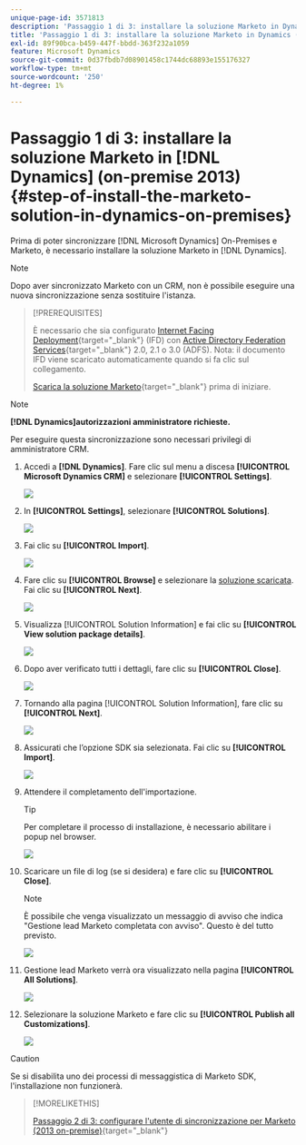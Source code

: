 ```yaml
---
unique-page-id: 3571813
description: 'Passaggio 1 di 3: installare la soluzione Marketo in Dynamics (on-premises 2013) - Documentazione di Marketo - Documentazione del prodotto'
title: 'Passaggio 1 di 3: installare la soluzione Marketo in Dynamics (on-premises 2013)'
exl-id: 89f90bca-b459-447f-bbdd-363f232a1059
feature: Microsoft Dynamics
source-git-commit: 0d37fbdb7d08901458c1744dc68893e155176327
workflow-type: tm+mt
source-wordcount: '250'
ht-degree: 1%

---
```


# Passaggio 1 di 3: installare la soluzione Marketo in [!DNL Dynamics] (on-premise 2013) {#step-of-install-the-marketo-solution-in-dynamics-on-premises}

Prima di poter sincronizzare [!DNL Microsoft Dynamics] On-Premises e Marketo, è necessario installare la soluzione Marketo in [!DNL Dynamics].

>[!NOTE]
>
>Dopo aver sincronizzato Marketo con un CRM, non è possibile eseguire una nuova sincronizzazione senza sostituire l&#39;istanza.

>[!PREREQUISITES]
>
>È necessario che sia configurato [Internet Facing Deployment](https://learn.microsoft.com/en-us/dynamics365/customerengagement/on-premises/deploy/configure-an-internet-facing-deployment){target="_blank"} (IFD) con [Active Directory Federation Services](https://msdn.microsoft.com/en-us/library/bb897402.aspx){target="_blank"} 2.0, 2.1 o 3.0 (ADFS). Nota: il documento IFD viene scaricato automaticamente quando si fa clic sul collegamento.
>
>[Scarica la soluzione Marketo](/help/marketo/product-docs/crm-sync/microsoft-dynamics-sync/sync-setup/download-the-marketo-lead-management-solution.md){target="_blank"} prima di iniziare.

>[!NOTE]
>
>**[!DNL Dynamics]autorizzazioni amministratore richieste.**
>
>Per eseguire questa sincronizzazione sono necessari privilegi di amministratore CRM.

1. Accedi a **[!DNL Dynamics]**. Fare clic sul menu a discesa **[!UICONTROL Microsoft Dynamics CRM]** e selezionare **[!UICONTROL Settings]**.

   ![](assets/image2014-12-11-10-3a39-3a41.png)

1. In **[!UICONTROL Settings]**, selezionare **[!UICONTROL Solutions]**.

   ![](assets/image2014-12-11-10-3a39-3a51.png)

1. Fai clic su **[!UICONTROL Import]**.

   ![](assets/image2015-3-26-9-3a52-3a10.png)

1. Fare clic su **[!UICONTROL Browse]** e selezionare la [soluzione scaricata](/help/marketo/product-docs/crm-sync/microsoft-dynamics-sync/sync-setup/download-the-marketo-lead-management-solution.md). Fai clic su **[!UICONTROL Next]**.

   ![](assets/image2015-3-26-9-3a54-3a1.png)

1. Visualizza [!UICONTROL Solution Information] e fai clic su **[!UICONTROL View solution package details]**.

   ![](assets/image2015-11-18-11-3a12-3a8.png)

1. Dopo aver verificato tutti i dettagli, fare clic su **[!UICONTROL Close]**.

   ![](assets/image2015-10-9-14-3a57-3a3.png)

1. Tornando alla pagina [!UICONTROL Solution Information], fare clic su **[!UICONTROL Next]**.

   ![](assets/image2015-3-26-9-3a55-3a17.png)

1. Assicurati che l’opzione SDK sia selezionata. Fai clic su **[!UICONTROL Import]**.

   ![](assets/image2015-3-26-10-3a3-3a11.png)

1. Attendere il completamento dell&#39;importazione.

   >[!TIP]
   >
   >Per completare il processo di installazione, è necessario abilitare i popup nel browser.

   ![](assets/image2014-12-11-10-3a41-3a5.png)

1. Scaricare un file di log (se si desidera) e fare clic su **[!UICONTROL Close]**.

   >[!NOTE]
   >
   >È possibile che venga visualizzato un messaggio di avviso che indica &quot;Gestione lead Marketo completata con avviso&quot;. Questo è del tutto previsto.

   ![](assets/image2014-12-11-10-3a41-3a14.png)

1. Gestione lead Marketo verrà ora visualizzato nella pagina **[!UICONTROL All Solutions]**.

   ![](assets/image2015-3-26-10-3a1-3a21.png)

1. Selezionare la soluzione Marketo e fare clic su **[!UICONTROL Publish all Customizations]**.

   ![](assets/image2014-12-11-10-3a41-3a32.png)

>[!CAUTION]
>
>Se si disabilita uno dei processi di messaggistica di Marketo SDK, l&#39;installazione non funzionerà.

>[!MORELIKETHIS]
>
>[Passaggio 2 di 3: configurare l&#39;utente di sincronizzazione per Marketo (2013 on-premise)](/help/marketo/product-docs/crm-sync/microsoft-dynamics-sync/sync-setup/connecting-to-legacy-versions/step-2-of-3-configure-2013.md){target="_blank"}
